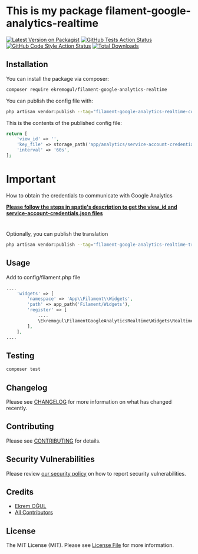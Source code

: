# This is my package filament-google-analytics-realtime

[![Latest Version on Packagist](https://img.shields.io/packagist/v/ekremogul/filament-google-analytics-realtime.svg?style=flat-square)](https://packagist.org/packages/ekremogul/filament-google-analytics-realtime)
[![GitHub Tests Action Status](https://img.shields.io/github/workflow/status/ekremogul/filament-google-analytics-realtime/run-tests?label=tests)](https://github.com/ekremogul/filament-google-analytics-realtime/actions?query=workflow%3Arun-tests+branch%3Amain)
[![GitHub Code Style Action Status](https://img.shields.io/github/workflow/status/ekremogul/filament-google-analytics-realtime/Fix%20PHP%20code%20style%20issues?label=code%20style)](https://github.com/ekremogul/filament-google-analytics-realtime/actions?query=workflow%3A"Fix+PHP+code+style+issues"+branch%3Amain)
[![Total Downloads](https://img.shields.io/packagist/dt/ekremogul/filament-google-analytics-realtime.svg?style=flat-square)](https://packagist.org/packages/ekremogul/filament-google-analytics-realtime)


## Installation

You can install the package via composer:

```bash
composer require ekremogul/filament-google-analytics-realtime
```

You can publish the config file with:

```bash
php artisan vendor:publish --tag="filament-google-analytics-realtime-config"
```

This is the contents of the published config file:

```php
return [
    'view_id' => '',
    'key_file' => storage_path('app/analytics/service-account-credentials.json'),
    'interval' => '60s',
];
```
# Important
How to obtain the credentials to communicate with Google Analytics

[**Please follow the steps in spatie's description to get the view_id and service-account-credentials.json files**](https://github.com/spatie/laravel-analytics#how-to-obtain-the-credentials-to-communicate-with-google-analytics)


#
#

Optionally, you can publish the translation

```bash
php artisan vendor:publish --tag="filament-google-analytics-realtime-translations"
```

## Usage
Add to config/filament.php file
```php
....
    'widgets' => [
        'namespace' => 'App\\Filament\\Widgets',
        'path' => app_path('Filament/Widgets'),
        'register' => [
            ....
            \Ekremogul\FilamentGoogleAnalyticsRealtime\Widgets\RealtimeAnalytics::class,
        ],
    ],
....
```


## Testing

```bash
composer test
```

## Changelog

Please see [CHANGELOG](CHANGELOG.md) for more information on what has changed recently.

## Contributing

Please see [CONTRIBUTING](CONTRIBUTING.md) for details.

## Security Vulnerabilities

Please review [our security policy](../../security/policy) on how to report security vulnerabilities.

## Credits

- [Ekrem OĞUL](https://github.com/ekremogul)
- [All Contributors](../../contributors)

## License

The MIT License (MIT). Please see [License File](LICENSE.md) for more information.
